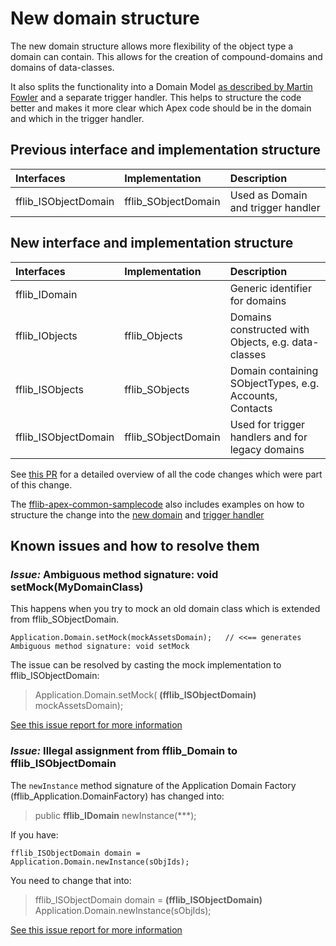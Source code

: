 # New domain structure
The new domain structure allows more flexibility of the object type a domain can contain. 
This allows for the creation of compound-domains and domains of data-classes. 

It also splits the functionality into a Domain Model [as described by Martin Fowler](https://www.martinfowler.com/eaaCatalog/domainModel.html) and a separate trigger handler. 
This helps to structure the code better and makes it more clear which Apex code should be in the domain and which in the trigger handler.



## Previous interface and implementation structure
| Interfaces | Implementation | Description |
|:---|:---|:---|
| fflib_ISObjectDomain | fflib_SObjectDomain | Used as Domain and trigger handler 


## New interface and implementation structure
| Interfaces | Implementation | Description |
|:---|:---|:---|
| fflib_IDomain | | Generic identifier for domains
| fflib_IObjects | fflib_Objects | Domains constructed with Objects, e.g. data-classes 
| fflib_ISObjects | fflib_SObjects | Domain containing SObjectTypes, e.g. Accounts, Contacts
| fflib_ISObjectDomain | fflib_SObjectDomain | Used for trigger handlers and for legacy domains

See [this PR](https://github.com/apex-enterprise-patterns/fflib-apex-common/pull/300) for a detailed overview 
of all the code changes which were part of this change.

The [fflib-apex-common-samplecode](https://github.com/apex-enterprise-patterns/fflib-apex-common-samplecode)
also includes examples on how to structure the change into the 
[new domain](https://github.com/apex-enterprise-patterns/fflib-apex-common-samplecode/blob/master/sfdx-source/apex-common-samplecode/main/classes/domains/Accounts.cls)
and [trigger handler](https://github.com/apex-enterprise-patterns/fflib-apex-common-samplecode/blob/master/sfdx-source/apex-common-samplecode/main/classes/triggerHandlers/OpportunitiesTriggerHandler.cls)

## Known issues and how to resolve them


### _Issue:_ Ambiguous method signature: void setMock(MyDomainClass)
This happens when you try to mock an old domain class which is extended from fflib_SObjectDomain. 
```apex
Application.Domain.setMock(mockAssetsDomain);   // <<== generates Ambiguous method signature: void setMock
```
The issue can be resolved by casting the mock implementation to fflib_ISObjectDomain:
> Application.Domain.setMock( **(fflib_ISObjectDomain)** mockAssetsDomain);  

[See this issue report for more information](https://github.com/apex-enterprise-patterns/fflib-apex-common/issues/347)


### _Issue:_ Illegal assignment from fflib_Domain to fflib_ISObjectDomain
The `newInstance` method signature of the Application Domain Factory (fflib_Application.DomainFactory) has changed into:
>public **fflib_IDomain** newInstance(***);

If you have:
```apex
fflib_ISObjectDomain domain =  Application.Domain.newInstance(sObjIds);	
```
You need to change that into:
> fflib_ISObjectDomain domain = **(fflib_ISObjectDomain)** Application.Domain.newInstance(sObjIds);	

[See this issue report for more information](https://github.com/apex-enterprise-patterns/fflib-apex-common/issues/346)